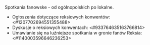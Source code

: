 Spotkania fanowske - od ogólnopolskich po lokalne.
- Ogłoszenia dotyczące reksiowych konwentów: <#1207702694551355488>
- Dyskusje o reksiowych konwentach: <#933764635163766814>
- Umawianie się na luźniejsze spotkania w gronie fanów Reksia: <#1140003596646236253>